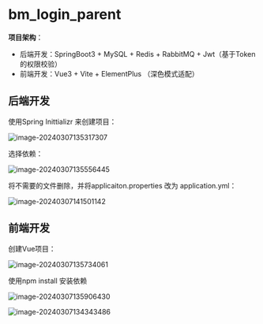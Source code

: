 # bm_login_parent
**项目架构**：

- 后端开发：SpringBoot3 + MySQL + Redis + RabbitMQ + Jwt（基于Token的权限校验） 
- 前端开发：Vue3 + Vite + ElementPlus （深色模式适配）

## 后端开发

使用Spring Inittializr 来创建项目：

![image-20240307135317307](https://cdn.jsdelivr.net/gh/letengzz/tc2@main/imgimage-20240307135317307.png)

选择依赖：

![image-20240307135556445](./assets/image-20240307135556445.png)

将不需要的文件删除，并将applicaiton.properties 改为 application.yml：

![image-20240307141501142](./assets/image-20240307141501142.png)

## 前端开发

创建Vue项目：

![image-20240307135734061](./assets/image-20240307135734061.png)

使用npm install 安装依赖

![image-20240307135906430](./assets/image-20240307135906430.png)

![image-20240307134343486](./assets/imgimage-20240307134343486.png)
